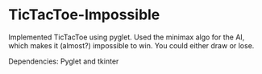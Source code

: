 # TicTacToe-Impossible
Implemented TicTacToe using pyglet. Used the minimax algo for the AI, which makes it (almost?) impossible to win. You could either draw or lose.


Dependencies: Pyglet and tkinter
